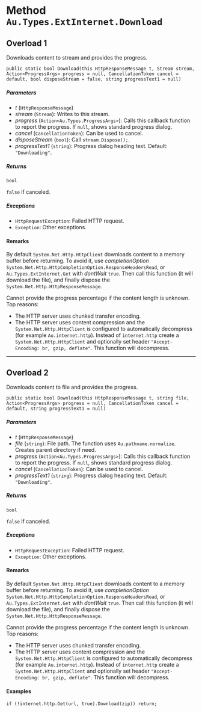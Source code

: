# Method `Au.Types.ExtInternet.Download`

## Overload 1

Downloads content to stream and provides the progress.

```
public static bool Download(this HttpResponseMessage t, Stream stream, Action<ProgressArgs> progress = null, CancellationToken cancel = default, bool disposeStream = false, string progressText1 = null)
```

##### Parameters

- *t*  (`HttpResponseMessage`)
- *stream*  (`Stream`):
    Writes to this stream.
- *progress*  (`Action<Au.Types.ProgressArgs>`):
    Calls this callback function to report the progress. If `null`, shows standard progress dialog.
- *cancel*  (`CancellationToken`):
    Can be used to cancel.
- *disposeStream*  (`bool`):
    Call `stream.Dispose();`.
- *progressText1*  (`string`):
    Progress dialog heading text. Default: `"Downloading"`.

##### Returns

`bool`

`false` if canceled.

##### Exceptions

- `HttpRequestException`:
    Failed HTTP request.
- `Exception`:
    Other exceptions.

#### Remarks

By default `System.Net.Http.HttpClient` downloads content to a memory buffer before returning. To avoid it, use *completionOption* `System.Net.Http.HttpCompletionOption.ResponseHeadersRead`, or `Au.Types.ExtInternet.Get` with *dontWait* `true`. Then call this function (it will download the file), and finally dispose the `System.Net.Http.HttpResponseMessage`.

Cannot provide the progress percentage if the content length is unknown. Top reasons:

- The HTTP server uses chunked transfer encoding.
- The HTTP server uses content compression and the `System.Net.Http.HttpClient` is configured to automatically decompress (for example `Au.internet.http`). Instead of `internet.http` create a `System.Net.Http.HttpClient` and optionally set header `"Accept-Encoding: br, gzip, deflate"`. This function will decompress.

* * *

## Overload 2

Downloads content to file and provides the progress.

```
public static bool Download(this HttpResponseMessage t, string file, Action<ProgressArgs> progress = null, CancellationToken cancel = default, string progressText1 = null)
```

##### Parameters

- *t*  (`HttpResponseMessage`)
- *file*  (`string`):
    File path. The function uses `Au.pathname.normalize`. Creates parent directory if need.
- *progress*  (`Action<Au.Types.ProgressArgs>`):
    Calls this callback function to report the progress. If `null`, shows standard progress dialog.
- *cancel*  (`CancellationToken`):
    Can be used to cancel.
- *progressText1*  (`string`):
    Progress dialog heading text. Default: `"Downloading"`.

##### Returns

`bool`

`false` if canceled.

##### Exceptions

- `HttpRequestException`:
    Failed HTTP request.
- `Exception`:
    Other exceptions.

#### Remarks

By default `System.Net.Http.HttpClient` downloads content to a memory buffer before returning. To avoid it, use *completionOption* `System.Net.Http.HttpCompletionOption.ResponseHeadersRead`, or `Au.Types.ExtInternet.Get` with *dontWait* `true`. Then call this function (it will download the file), and finally dispose the `System.Net.Http.HttpResponseMessage`.

Cannot provide the progress percentage if the content length is unknown. Top reasons:

- The HTTP server uses chunked transfer encoding.
- The HTTP server uses content compression and the `System.Net.Http.HttpClient` is configured to automatically decompress (for example `Au.internet.http`). Instead of `internet.http` create a `System.Net.Http.HttpClient` and optionally set header `"Accept-Encoding: br, gzip, deflate"`. This function will decompress.

#### Examples

```
if (!internet.http.Get(url, true).Download(zip)) return;
```